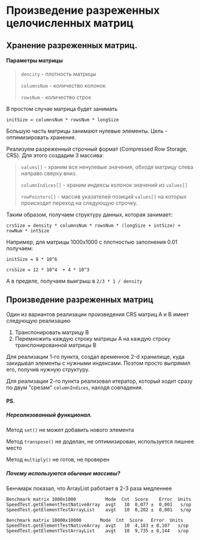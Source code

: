 # Произведение разреженных целочисленных матриц

## Хранение разреженных матриц.

#### Параметры матрицы

> `dencity` - плотность матрицы
>
> `columnsNum` - количество колонок
>
> `rowsNum` - количество строк

В простом случае матрица будет занимать
 
```initSize = columnsNum * rowsNum * longSize```

Большую часть матрицы занимают нулевые элементы. Цель - оптимизировать хранение.

Реализуем разреженный строчный формат (Compressed Row Storage, CRS). 
Для этого создадим 3 массива:


>`values[]` - храним все ненулевые значения, обходя матрицу слева направо сверху вниз. 
>
>`columnIndices[]` - храним индексы колонок значений из `values[]`  
>    
>`rowPointers[]` - массив указателей позиций `values[]` на которых происходит переход на следующую строчку.


Таким образом, получаем структуру данных, которая занимает:

```crsSize = density * columnsNum * rowsNum * (longSize + intSize) + rowNum * intSize```

Например, для матрицы 1000x1000 с плотностью заполнения 0.01 получаем:

```initSize = 8 * 10^6 ```

```crsSize = 12 * 10^4  + 4 * 10^3```

А в пределе, получаем выигрыш в `2/3 * 1 / density`

## Произведение разреженных матриц 

Один из вариантов реализации произведения CRS матриц A и B имеет следующую реализацию
1. Транспонировать матрицу B
2. Перемножить каждую строку матрицы A на каждую строку транспонированной матрицы B

Для реализации 1-го пункта, создал временное 2-d хранилище, куда закидывал элементы с нужными индексами.
Поэтом просто выпрямил его, получив нужную структуру.

Для реализации 2-го пункта реализовал итератор, который ходит сразу по двум "срезам" `columnIndices`, находя совпадения.   



#### PS.
##### Нереализованный функционал.
Метод `set()` не может добавить нового элемента

Метод `transpose()` не доделан, не оптимизирован, используется лишнее место

Метод `multiply()` не готов, не проверен 

##### Почему используются обычные массивы?
Бенчмарк показал, что ArrayList работает в 2-3 раза медленнее

    Benchmark matrix 1000x1000           Mode  Cnt  Score    Error  Units
    SpeedTest.getElementTestNativeArray  avgt   10  0,077 ±  0,001   s/op
    SpeedTest.getElementTestArrayList    avgt   10  0,202 ±  0,001   s/op
    
    Benchmark matrix 10000x10000       Mode  Cnt  Score   Error  Units
    SpeedTest.getElementTestNativeArray  avgt   10  4,183 ± 0,107   s/op
    SpeedTest.getElementTestArrayList    avgt   10  9,735 ± 0,144   s/op

